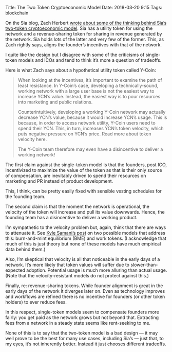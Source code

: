 Title: The Two Token Cryptoeconomic Model
Date: 2018-03-20 9:15
Tags: blockchain

On the Sia blog, Zach Herbert [wrote about some of the thinking behind Sia’s two-token cryptoeconomic model][article]. Sia has
a utility token for using the network and a revenue-sharing token for sharing in revenue generated by the network. Sia holds
lots of the latter and very few of the former. This, as Zach rightly says, aligns the founder’s incentives with that of the
network.

I quite like the design but I disagree with some of the criticisms of single-token models and ICOs and tend to think it’s more a
question of tradeoffs.

Here is what Zach says about a hypothetical utility token called Y-Coin:

> When looking at the incentives, it’s important to examine the path of least resistance. In Y-Coin’s case, developing a
> technically-sound, working network with a large user base is not the easiest way to increase YCN’s value. Instead, the easiest
> way is to pour resources into marketing and public relations.
>
> Counterintuitively, developing a working Y-Coin network may actually decrease YCN’s value, because it would increase YCN’s
> usage. This is because, in order to access network utility, Y-Coin users need to spend their YCN. This, in turn, increases YCN’s
> token velocity, which puts negative pressure on YCN’s price. Read more about token velocity here.
>
> The Y-Coin team therefore may even have a disincentive to deliver a working network!

The first claim against the single-token model is that the founders, post ICO, incentivized to maximize the value of the token as
that is their only source of compensation, are inevitably driven to spend their resources on marketing and PR instead of product
development.

This, I think, can be pretty easily fixed with sensible vesting schedules for the founding team.

The second claim is that the moment the network is operational, the velocity of the token will increase and pull its value
downwards. Hence, the founding team has a disincentive to deliver a working product.

I’m sympathetic to the velocity problem but, again, think that there are ways to attenuate it. See [Kyle Samani’s post][kyle] on
two possible models that address this: burn-and-mint equilibrium (BME) and work tokens. (I acknowledge that much of this is just
theory but none of these models have much empirical data behind them.) 

Also, I’m skeptical that velocity is all that noticeable in the early days of a network. It’s more likely that token values will
suffer due to slower-than-expected adoption. Potential usage is much more alluring than actual usage. (Note that the
velocity-resistant models do not protect against this.)

Finally, re: revenue-sharing tokens. While founder alignment is great in the early days of the network it diverges later on.
Even as technology improves and workflows are refined there is no incentive for founders (or other token holders) to ever reduce
fees.

In this respect, single-token models seem to compensate founders more fairly: you get paid as the network grows but not beyond
that. Extracting fees from a network in a steady state seems like rent-seeking to me.

None of this is to say that the two-token model is a bad design — it may well prove to be the best for many use cases, including
Sia’s — just that, to my eyes, it’s not inherently better. Instead it just chooses different tradeoffs.

[article]: https://blog.sia.tech/the-ico-paradox-and-how-to-fix-it-3bfc61bc6eb8
[kyle]: https://multicoin.capital/2018/02/13/new-models-utility-tokens/